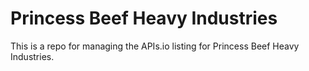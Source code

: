 # Princess Beef Heavy Industries
This is a repo for managing the APIs.io listing for Princess Beef Heavy Industries.